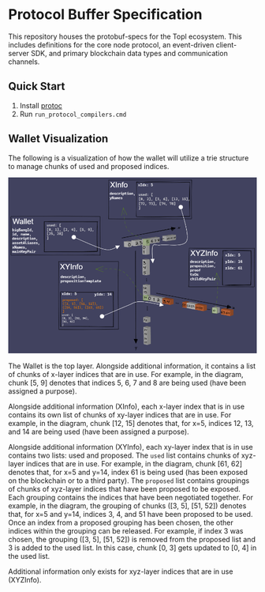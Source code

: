 # Protocol Buffer Specification
This repository houses the protobuf-specs for the Topl ecosystem.
This includes definitions for the core node protocol, an event-driven client-server SDK, and primary  blockchain data types and communication channels.

## Quick Start

1. Install [protoc](https://developers.google.com/protocol-buffers/docs/downloads#release-packages)
2. Run `run_protocol_compilers.cmd`


## Wallet Visualization

The following is a visualization of how the wallet will utilize a trie structure to manage chunks of used and proposed indices.

![Wallet 3D Diagram](./user-index-visualization.png)

The Wallet is the top layer. Alongside additional information, it contains a list of chunks of x-layer indices that are in use. 
For example, in the diagram, chunk [5, 9] denotes that indices 5, 6, 7 and 8 are being used (have been assigned a purpose).

Alongside additional information (XInfo), each x-layer index that is in use contains its own list of chunks of xy-layer indices that are in use.
For example, in the diagram, chunk [12, 15] denotes that, for x=5, indices 12, 13, and 14 are being used (have been assigned a purpose).

Alongside additional information (XYInfo), each xy-layer index that is in use contains two lists: used and proposed. 
The `used` list contains chunks of xyz-layer indices that are in use.
For example, in the diagram, chunk [61, 62] denotes that, for x=5 and y=14, index 61 is being used (has been exposed on the blockchain or to a third party).
The `proposed` list contains groupings of chunks of xyz-layer indices that have been proposed to be exposed. Each grouping contains the indices that have been negotiated together.
For example, in the diagram, the grouping of chunks ([3, 5], [51, 52]) denotes that, for x=5 and y=14, indices 3, 4, and 51 have been proposed to be used. 
Once an index from a proposed grouping has been chosen, the other indices within the grouping can be released.
For example, if index 3 was chosen, the grouping ([3, 5], [51, 52]) is removed from the proposed list and 3 is added to the used list. 
In this case, chunk [0, 3] gets updated to [0, 4] in the used list.

Additional information only exists for xyz-layer indices that are in use (XYZInfo).
